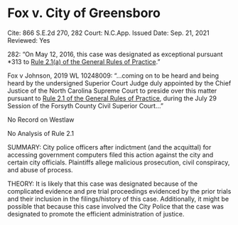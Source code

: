 # Fox v. City of Greensboro

Cite: 866 S.E.2d 270, 282
Court: N.C.App.
Issued Date: Sep. 21, 2021
Reviewed: Yes

282: “On May 12, 2016, this case was designated as exceptional pursuant *313 to [Rule 2.1(a) of the General Rules of Practice](https://1.next.westlaw.com/Link/Document/FullText?findType=L&pubNum=1008947&cite=NCRSUPDR2.1&originatingDoc=I9035e4c01afa11ec925cb2bf681461fd&refType=LQ&originationContext=document&transitionType=DocumentItem&ppcid=0e8dddf60e624dc99176d4ad4ad391ae&contextData=(sc.Search)).”

Fox v Johnson, 2019 WL 10248009: “...coming on to be heard and being heard by the undersigned Superior Court Judge duly appointed by the Chief Justice of the North Carolina Supreme Court to preside over this matter pursuant to [Rule 2.1 of the General Rules of Practice](https://1.next.westlaw.com/Link/Document/FullText?findType=L&pubNum=1008947&cite=NCRSUPDR2.1&originatingDoc=I7ca8d4e0ea3f11eabffee32622d22314&refType=LQ&originationContext=document&transitionType=DocumentItem&ppcid=cf0fbf98abbc4590a8acc0ff3ca65c9b&contextData=(sc.Keycite)), during the July 29 Session of the Forsyth County Civil Superior Court…”

No Record on Westlaw

No Analysis of Rule 2.1

SUMMARY: City police officers after indictment (and the acquittal) for accessing government computers filed this action against the city and certain city officials. Plaintiffs allege malicious prosecution, civil conspiracy, and abuse of process. 

THEORY: It is likely that this case was designated because of the complicated evidence and pre trial proceedings evidenced by the prior trials and their inclusion in the filings/history of this case. Additionally, it might be possible that because this case involved the City Police that the case was designated to promote the efficient administration of justice.